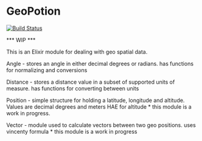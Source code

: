 GeoPotion
=========
[![Build Status](https://travis-ci.org/TattdCodeMonkey/geopotion.png?branch=master)](https://travis-ci.org/TattdCodeMonkey/geopotion)

*** WIP ***

This is an Elixir module for dealing with geo spatial data. 

Angle    - stores an angle in either decimal degrees or radians. has functions for normalizing and conversions

Distance - stores a distance value in a subset of supported units of measure. has functions for converting between units

Position - simple structure for holding a latitude, longitude and altitude. Values are decimal degrees and meters HAE for altitude
	   * this module is a work in progress.

Vector   - module used to calculate vectors between two geo positions. uses vincenty formula
	   * this module is a work in progress
